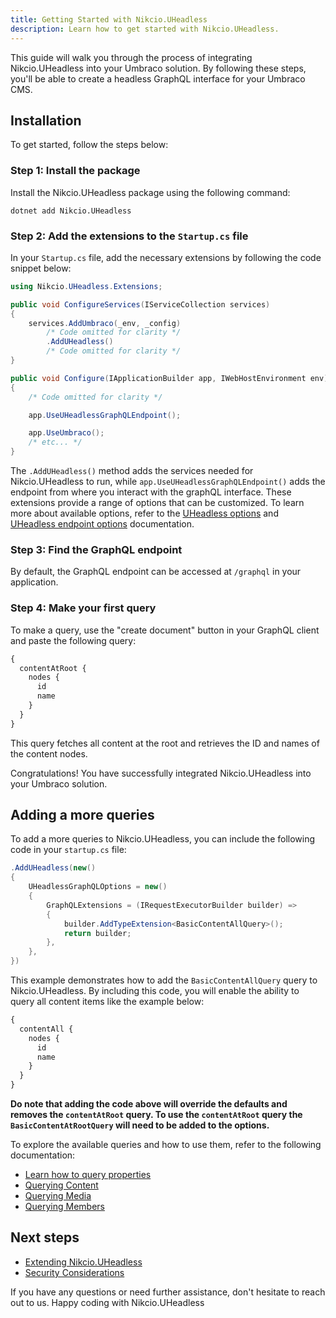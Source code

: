 ```yaml
---
title: Getting Started with Nikcio.UHeadless
description: Learn how to get started with Nikcio.UHeadless.
---
```


This guide will walk you through the process of integrating Nikcio.UHeadless into your Umbraco solution. By following these steps, you'll be able to create a headless GraphQL interface for your Umbraco CMS.

## Installation

To get started, follow the steps below:

### Step 1: Install the package

Install the Nikcio.UHeadless package using the following command:

```shell
dotnet add Nikcio.UHeadless
```

### Step 2: Add the extensions to the `Startup.cs` file

In your `Startup.cs` file, add the necessary extensions by following the code snippet below:

```csharp
using Nikcio.UHeadless.Extensions;

public void ConfigureServices(IServiceCollection services)
{
    services.AddUmbraco(_env, _config)
        /* Code omitted for clarity */
        .AddUHeadless()
        /* Code omitted for clarity */
}

public void Configure(IApplicationBuilder app, IWebHostEnvironment env)
{
    /* Code omitted for clarity */

    app.UseUHeadlessGraphQLEndpoint();

    app.UseUmbraco();
    /* etc... */
}
```

The `.AddUHeadless()` method adds the services needed for Nikcio.UHeadless to run, while `app.UseUHeadlessGraphQLEndpoint()` adds the endpoint from where you interact with the graphQL interface. These extensions provide a range of options that can be customized. To learn more about available options, refer to the [UHeadless options](../reference/options) and [UHeadless endpoint options](../reference/endpoint-options) documentation.

### Step 3: Find the GraphQL endpoint

By default, the GraphQL endpoint can be accessed at `/graphql` in your application.

### Step 4: Make your first query

To make a query, use the "create document" button in your GraphQL client and paste the following query:

```graphql
{
  contentAtRoot {
    nodes {
      id
      name
    }
  }
}
```

This query fetches all content at the root and retrieves the ID and names of the content nodes.

Congratulations! You have successfully integrated Nikcio.UHeadless into your Umbraco solution. 

## Adding a more queries

To add a more queries to Nikcio.UHeadless, you can include the following code in your `startup.cs` file:

```csharp
.AddUHeadless(new()
{
    UHeadlessGraphQLOptions = new()
    {
        GraphQLExtensions = (IRequestExecutorBuilder builder) =>
        {
            builder.AddTypeExtension<BasicContentAllQuery>();
            return builder;
        },
    },
})
```

This example demonstrates how to add the `BasicContentAllQuery` query to Nikcio.UHeadless. By including this code, you will enable the ability to query all content items like the example below:

```graphql
{
  contentAll {
    nodes {
      id
      name
    }
  }
}
```

**Do note that adding the code above will override the defaults and removes the `contentAtRoot` query. To use the `contentAtRoot` query the `BasicContentAtRootQuery` will need to be added to the options.**

To explore the available queries and how to use them, refer to the following documentation:

- [Learn how to query properties](./querying/properties)
- [Querying Content](./querying/content)
- [Querying Media](./querying/media)
- [Querying Members](./querying/members)

## Next steps

- [Extending Nikcio.UHeadless](./extend-uheadless)
- [Security Considerations](./security)

If you have any questions or need further assistance, don't hesitate to reach out to us. Happy coding with Nikcio.UHeadless